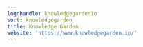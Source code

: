 ```yaml
---
logohandle: knowledgegardenio
sort: knowledgegarden
title: Knowledge Garden
website: 'https://www.knowledgegarden.io/'
---
```

